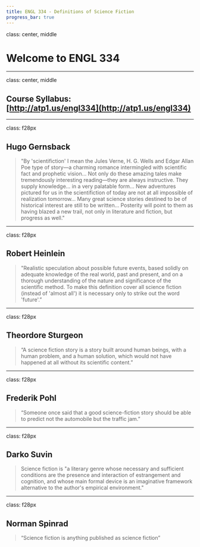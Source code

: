 ```yaml
---
title: ENGL 334 - Definitions of Science Fiction
progress_bar: true
---
```

class: center, middle

# Welcome to ENGL 334

---
class: center, middle

## Course Syllabus:<br>[http://atp1.us/engl334](http://atp1.us/engl334)
---
class: f28px
## Hugo Gernsback

> "By 'scientifiction' I mean the Jules Verne, H. G. Wells and Edgar Allan Poe type of story—a charming romance intermingled with scientific fact and prophetic vision... Not only do these amazing tales make tremendously interesting reading—they are always instructive. They supply knowledge... in a very palatable form... New adventures pictured for us in the scientifiction of today are not at all impossible of realization tomorrow... Many great science stories destined to be of historical interest are still to be written... Posterity will point to them as having blazed a new trail, not only in literature and fiction, but progress as well."
---
class: f28px
## Robert Heinlein

> "Realistic speculation about possible future events, based solidly on adequate knowledge of the real world, past and present, and on a thorough understanding of the nature and significance of the scientific method. To make this definition cover all science fiction (instead of 'almost all') it is necessary only to strike out the word 'future'.”
---
class: f28px
## Theordore Sturgeon

> “A science fiction story is a story built around human beings, with a human problem, and a human solution, which would not have happened at all without its scientific content.”
---
class: f28px
## Frederik Pohl

> “Someone once said that a good science-fiction story should be able to predict not the automobile but the traffic jam.”
---
class: f28px
## Darko Suvin

> Science fiction is "a literary genre whose necessary and sufficient conditions are the presence and interaction of estrangement and cognition, and whose main formal device is an imaginative framework alternative to the author's empirical environment."
---
class: f28px
## Norman Spinrad

> “Science fiction is anything published as science fiction”
